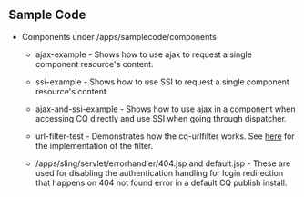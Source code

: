 Sample Code
----
* Components under /apps/samplecode/components
  * ajax-example - Shows how to use ajax to request a single component resource's content.
  * ssi-example - Shows how to use SSI to request a single component resource's content.
  * ajax-and-ssi-example - Shows how to use ajax in a component when accessing CQ directly and use SSI when going through dispatcher.
  * url-filter-test - Demonstrates how the cq-urlfilter works.  See [here](https://github.com/cqsupport/cq-urlfilter) for the implementation of the filter.

  * /apps/sling/servlet/errorhandler/404.jsp and default.jsp - These are used for disabling the authentication handling for login redirection that happens on 404 not found error in a default CQ publish install.
